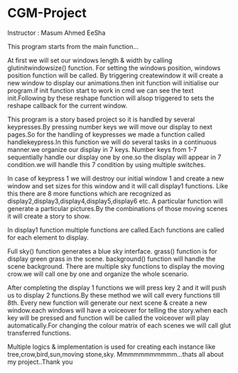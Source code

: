 # CGM-Project
Instructor :  Masum Ahmed EeSha

This  program starts from the main function…

At first we will set our windows length & width by calling glutinitwindowsize() function.
For setting the windows position,  windows position function will be called.
By triggering createwindow it will create a new window to display our animations.then init function will initialise our program.if init function start to work in cmd  we can see the text init.Following by these reshape function will alsop triggered to sets the reshape callback for the current window.

This program is a story based project so it is handled by several keypresses.By pressing number keys we will move our display to next pages.So for the handling of keypresses we made a function called handlekeypress.In this function we will do several tasks in a continuous manner.we organize our display in 7 keys. Number keys from 1-7 sequentially handle our display one by one.so the display will appear in 7 condition.we will handle this 7 condition by using multiple switches.

In case of keypress 1 we will destroy our initial window 1 and create a new window and set sizes for this window and it will call display1 functions. Like this there are 8 more functions which are recognized as display2,display3,display4,display5,display6 etc.
A particular function will generate a particular pictures.By the combinations of those moving scenes it will create a story to show.

In display1 function multiple functions are called.Each functions are called for each element to display.

Full sky() function generates a blue sky interface.
grass() function is for display green grass in the scene.
background() function will handle the scene background.
There are multiple sky functions to display the moving crow.we will call one by one and organize the whole scenario.

After completing the display 1 functions we will press key 2 and it will push us to display 2 functions.By these method we will call every functions till 8th.
Every new function will generate our next scene & create a new window.each windows will have a voiceover for telling the story.when each key will be pressed and function will be called the voiceover will play automatically.For changing the colour matrix of each scenes we will call glut transferred functions.

Multiple logics & implementation is used for creating each instance like tree,crow,bird,sun,moving stone,sky.
Mmmmmmmmmmm…thats all about my project..Thank you 
